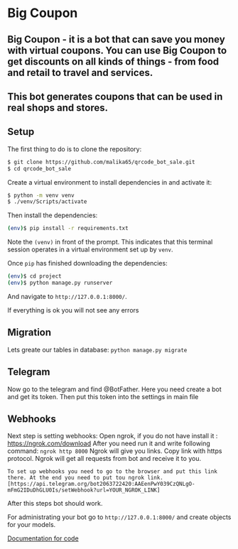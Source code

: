# Big Coupon

## Big Coupon - it is a bot that can save you money with virtual coupons. You can use Big Coupon to get discounts on all kinds of things - from food and retail to travel and services.

## This bot generates coupons that can be used in real shops and stores.

## Setup

The first thing to do is to clone the repository:

```sh
$ git clone https://github.com/malika65/qrcode_bot_sale.git
$ cd qrcode_bot_sale
```

Create a virtual environment to install dependencies in and activate it:

```sh
$ python -m venv venv
$ ./venv/Scripts/activate
```

Then install the dependencies:

```sh
(env)$ pip install -r requirements.txt
```

Note the `(venv)` in front of the prompt. This indicates that this terminal
session operates in a virtual environment set up by `venv`.

Once `pip` has finished downloading the dependencies:
```sh
(env)$ cd project
(env)$ python manage.py runserver
```

And navigate to `http://127.0.0.1:8000/`.

If everything is ok you will not see any errors

## Migration

Lets greate our tables in database:
        `python manage.py migrate`

## Telegram

Now go to the telegram and find @BotFather. Here you need create a bot and get its token. Then put this token into the settings in main file


## Webhooks

Next step is setting webhooks:
    Open ngrok, if you do not have install it : https://ngrok.com/download
    After you need run it and write following command:
                     `ngrok http 8000`
    Ngrok will give you links. Copy link with https protocol. Ngrok will get all requests from bot and receive it to you.

    To set up webhooks you need to go to the browser and put this link there. At the end you need to put tou ngrok link. 
    [https://api.telegram.org/bot2063722420:AAEenPwY039CzQNLgO-mFmG2IDuDhGLU0Is/setWebhook?url=YOUR_NGROK_LINK]

After this steps bot should work.

For administrating your bot go to  `http://127.0.0.1:8000/` and create objects for your models.

[Documentation for code](../tree/master/documentation)